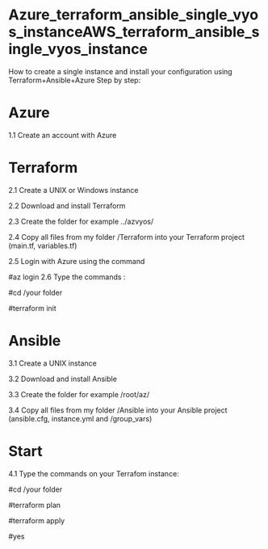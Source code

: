 # Azure_terraform_ansible_single_vyos_instanceAWS_terraform_ansible_single_vyos_instance
How to create a single instance and install your configuration using Terraform+Ansible+Azure 
Step by step:
# Azure
1.1 Create an account with Azure
# Terraform
2.1 Create a UNIX or Windows instance

2.2 Download and install Terraform

2.3 Create the folder for example ../azvyos/

2.4 Copy all files from my folder /Terraform into your Terraform project (main.tf, variables.tf)

2.5 Login with Azure  using the command 

  #az login
2.6 Type the commands :

   #cd /your folder
   
   #terraform init
# Ansible
3.1 Create a UNIX instance

3.2 Download and install Ansible

3.3 Create the folder for example /root/az/

3.4 Copy all files from my folder /Ansible into your Ansible project (ansible.cfg, instance.yml and /group_vars)

# Start 
4.1 Type the commands on your Terrafom instance:
   
   #cd /your folder 

   #terraform plan  

   #terraform apply  
   
   #yes
